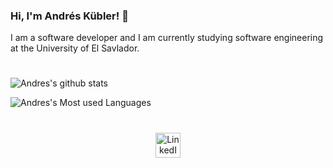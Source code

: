 ### Hi, I'm Andrés Kübler! 👋


I am a software developer and I am currently studying software engineering at the University of El Savlador.

#

![Andres's github stats](https://github-readme-stats.vercel.app/api?username=Andreskub&count_private=true&show_icons=true&theme=onedark)

![Andres's Most used Languages](https://github-readme-stats.vercel.app/api/top-langs/?username=Andreskub&bg_color=282c34&title_color=e3be7a&text_color=df6d74)


#
<div align="center">
  <a href="https://www.linkedin.com/in/andres-kubler/" target="_blank">
    <img src="https://raw.githubusercontent.com/rahuldkjain/github-profile-readme-generator/master/src/images/icons/Social/linked-in-alt.svg" alt="LinkedIn" height="40" width="40">
  </a>
<div>


<!--
**Andreskub/Andreskub** is a ✨ _special_ ✨ repository because its `README.md` (this file) appears on your GitHub profile.

Here are some ideas to get you started:

- 🔭 I’m currently working on ...
- 🌱 I’m currently learning ...
- 👯 I’m looking to collaborate on ...
- 🤔 I’m looking for help with ...
- 💬 Ask me about ...
- 📫 How to reach me: ...
- 😄 Pronouns: ...
- ⚡ Fun fact: ...
-->
